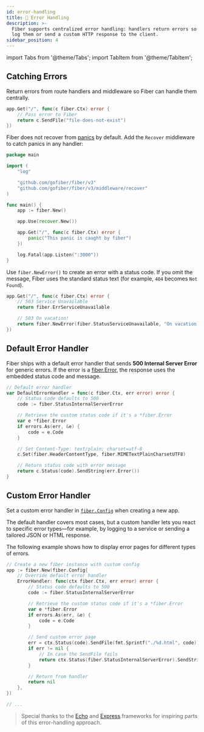 ```yaml
---
id: error-handling
title: 🐛 Error Handling
description: >-
  Fiber supports centralized error handling: handlers return errors so you can
  log them or send a custom HTTP response to the client.
sidebar_position: 4
---
```


import Tabs from '@theme/Tabs';
import TabItem from '@theme/TabItem';

## Catching Errors

Return errors from route handlers and middleware so Fiber can handle them centrally.

<Tabs>
<TabItem value="example" label="Example">

```go
app.Get("/", func(c fiber.Ctx) error {
    // Pass error to Fiber
    return c.SendFile("file-does-not-exist")
})
```

</TabItem>
</Tabs>

Fiber does not recover from [panics](https://go.dev/blog/defer-panic-and-recover) by default. Add the `Recover` middleware to catch panics in any handler:

```go title="Example"
package main

import (
    "log"

    "github.com/gofiber/fiber/v3"
    "github.com/gofiber/fiber/v3/middleware/recover"
)

func main() {
    app := fiber.New()

    app.Use(recover.New())

    app.Get("/", func(c fiber.Ctx) error {
        panic("This panic is caught by fiber")
    })

    log.Fatal(app.Listen(":3000"))
}
```

Use `fiber.NewError()` to create an error with a status code. If you omit the message, Fiber uses the standard status text (for example, `404` becomes `Not Found`).

```go title="Example"
app.Get("/", func(c fiber.Ctx) error {
    // 503 Service Unavailable
    return fiber.ErrServiceUnavailable

    // 503 On vacation!
    return fiber.NewError(fiber.StatusServiceUnavailable, "On vacation!")
})
```

## Default Error Handler

Fiber ships with a default error handler that sends **500 Internal Server Error** for generic errors. If the error is a [fiber.Error](https://godoc.org/github.com/gofiber/fiber#Error), the response uses the embedded status code and message.

```go title="Example"
// Default error handler
var DefaultErrorHandler = func(c fiber.Ctx, err error) error {
    // Status code defaults to 500
    code := fiber.StatusInternalServerError

    // Retrieve the custom status code if it's a *fiber.Error
    var e *fiber.Error
    if errors.As(err, &e) {
        code = e.Code
    }

    // Set Content-Type: text/plain; charset=utf-8
    c.Set(fiber.HeaderContentType, fiber.MIMETextPlainCharsetUTF8)

    // Return status code with error message
    return c.Status(code).SendString(err.Error())
}
```

## Custom Error Handler

Set a custom error handler in [`fiber.Config`](../api/fiber.md#errorhandler) when creating a new app.

The default handler covers most cases, but a custom handler lets you react to specific error types—for example, by logging to a service or sending a tailored JSON or HTML response.

The following example shows how to display error pages for different types of errors.

```go title="Example"
// Create a new fiber instance with custom config
app := fiber.New(fiber.Config{
    // Override default error handler
    ErrorHandler: func(ctx fiber.Ctx, err error) error {
        // Status code defaults to 500
        code := fiber.StatusInternalServerError

        // Retrieve the custom status code if it's a *fiber.Error
        var e *fiber.Error
        if errors.As(err, &e) {
            code = e.Code
        }

        // Send custom error page
        err = ctx.Status(code).SendFile(fmt.Sprintf("./%d.html", code))
        if err != nil {
            // In case the SendFile fails
            return ctx.Status(fiber.StatusInternalServerError).SendString("Internal Server Error")
        }

        // Return from handler
        return nil
    },
})

// ...
```

> Special thanks to the [Echo](https://echo.labstack.com/) and [Express](https://expressjs.com/) frameworks for inspiring parts of this error-handling approach.
